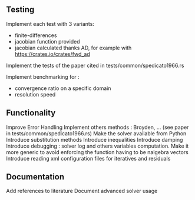 ## Testing

Implement each test with 3 variants:
  - finite-differences
  - jacobian function provided
  - jacobian calculated thanks AD, for example with https://crates.io/crates/fwd_ad

Implement the tests of the paper cited in tests/common/spedicato1966.rs

Implement benchmarking for :
  - convergence ratio on a specific domain
  - resolution speed

## Functionality

Improve Error Handling
Implement others methods : Broyden, ... (see paper in tests/common/spedicato1966.rs)
Make the solver available from Python
Introduce substitution methods
Introduce inequalities
Introduce damping
Introduce debugging : solver log and others variables computation.
Make it more generic to avoid enforcing the function having to be nalgebra vectors
Introduce reading xml configuration files for iteratives and residuals

## Documentation

Add references to literature
Document advanced solver usage
